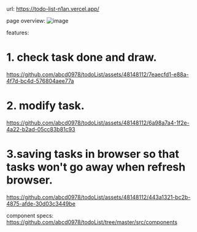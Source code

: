 url: https://todo-list-n1an.vercel.app/

page overview:
![image](https://github.com/abcd0978/todoList/assets/48148112/0976aa60-8292-46d5-8064-9a1b2b35fff7)


features:

# 1. check task done and draw.

https://github.com/abcd0978/todoList/assets/48148112/7eaecfd1-e88a-4f7d-bc4d-576804aee77a

# 2. modify task.

https://github.com/abcd0978/todoList/assets/48148112/6a98a7a4-1f2e-4a22-b2ad-05cc83b81c93

# 3.saving tasks in browser so that tasks won't go away when refresh browser.

https://github.com/abcd0978/todoList/assets/48148112/443a1321-bc2b-4875-afde-30d03c3449be


component specs: https://github.com/abcd0978/todoList/tree/master/src/components
